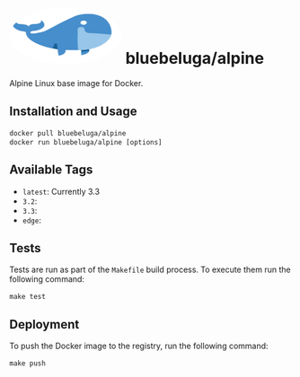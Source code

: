 
# [<img src=".bluebeluga.png" height="100" width="200" style="border-radius: 50%;" alt="@fancyremarker" />](https://github.com/riddopic/docker-alpine) bluebeluga/alpine

Alpine Linux base image for Docker.

## Installation and Usage

```
docker pull bluebeluga/alpine
docker run bluebeluga/alpine [options]
```

## Available Tags

* `latest`: Currently 3.3
* `3.2`:
* `3.3`:
* `edge`:


## Tests

Tests are run as part of the `Makefile` build process. To execute them run the following command:

```
make test
```

## Deployment

To push the Docker image to the registry, run the following command:

```
make push
```
